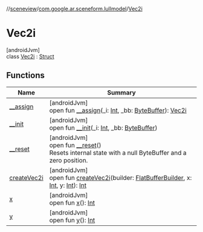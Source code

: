 //[sceneview](../../../index.md)/[com.google.ar.sceneform.lullmodel](../index.md)/[Vec2i](index.md)

# Vec2i

[androidJvm]\
class [Vec2i](index.md) : [Struct](../../com.google.flatbuffers/-struct/index.md)

## Functions

| Name | Summary |
|---|---|
| [__assign](__assign.md) | [androidJvm]<br>open fun [__assign](__assign.md)(_i: [Int](https://kotlinlang.org/api/latest/jvm/stdlib/kotlin/-int/index.html), _bb: [ByteBuffer](https://developer.android.com/reference/kotlin/java/nio/ByteBuffer.html)): [Vec2i](index.md) |
| [__init](__init.md) | [androidJvm]<br>open fun [__init](__init.md)(_i: [Int](https://kotlinlang.org/api/latest/jvm/stdlib/kotlin/-int/index.html), _bb: [ByteBuffer](https://developer.android.com/reference/kotlin/java/nio/ByteBuffer.html)) |
| [__reset](../../com.google.flatbuffers/-struct/__reset.md) | [androidJvm]<br>open fun [__reset](../../com.google.flatbuffers/-struct/__reset.md)()<br>Resets internal state with a null ByteBuffer and a zero position. |
| [createVec2i](create-vec2i.md) | [androidJvm]<br>open fun [createVec2i](create-vec2i.md)(builder: [FlatBufferBuilder](../../com.google.flatbuffers/-flat-buffer-builder/index.md), x: [Int](https://kotlinlang.org/api/latest/jvm/stdlib/kotlin/-int/index.html), y: [Int](https://kotlinlang.org/api/latest/jvm/stdlib/kotlin/-int/index.html)): [Int](https://kotlinlang.org/api/latest/jvm/stdlib/kotlin/-int/index.html) |
| [x](x.md) | [androidJvm]<br>open fun [x](x.md)(): [Int](https://kotlinlang.org/api/latest/jvm/stdlib/kotlin/-int/index.html) |
| [y](y.md) | [androidJvm]<br>open fun [y](y.md)(): [Int](https://kotlinlang.org/api/latest/jvm/stdlib/kotlin/-int/index.html) |

